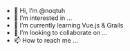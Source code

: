 - 👋 Hi, I’m @noqtuh
- 👀 I’m interested in ...
- 🌱 I’m currently learning Vue.js & Grails
- 💞️ I’m looking to collaborate on ...
- 📫 How to reach me ...

<!---
noqtuh/noqtuh is a ✨ special ✨ repository because its `README.md` (this file) appears on your GitHub profile.
You can click the Preview link to take a look at your changes.
--->

